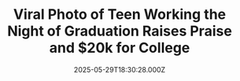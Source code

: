 ---
title: "Viral Photo of Teen Working the Night of Graduation Raises Praise and $20k for College"
date: 2025-05-29T18:30:28.000Z
category: Human Kindness
externalLink: "https://www.goodnewsnetwork.org/viral-photo-of-teen-working-night-of-graduation-helps-raise-20k-for-college/"
image: ""
excerpt: "A Georgia woman was so blown away by the work ethic of a teen who clocked in for a late evening shift at Burger King just after graduating high school, she decided to help with his college tuition. Setting up a GoFundMe to tell the youth’s story, it raised $20,000 in no time at all, […] The post Viral Photo…"
---